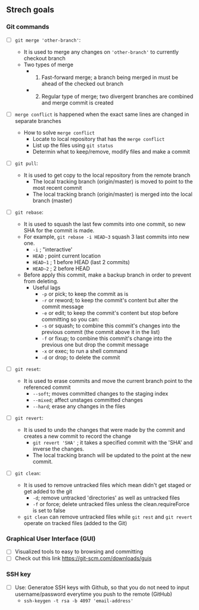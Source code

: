 ## Strech goals 
### Git commands

* [ ] `git merge 'other-branch'`:
    * It is used to merge any changes on `'other-branch'` to currently checkout branch
    * Two types of merge
        * 1) Fast-forward merge; a branch being merged in must be ahead of the checked out branch
        * 2) Regular type of merge; two divergent branches are combined and merge commit is created

* [ ] `merge conflict` is happened when the exact same lines are changed in separate branches
    * How to solve `merge conflict`
        * Locate to local repository that has the `merge conflict` 
        * List up the files using `git status`
        * Determin what to keep/remove, modify files and make a commit

* [ ] `git pull`:
    * It is used to get copy to the local repository from the remote branch
        * The local tracking branch (origin/master) is moved to point to the most recent commit
        * The local tracking branch (origin/master) is merged into the local branch (master)

* [ ] `git rebase`:
    * It is used to squash the last few commits into one commit,
    so new SHA for the commit is made.
    * For example, `git rebase -i HEAD~3` squash 3 last commits into new one.
        * `-i` ; "interactive'
        * `HEAD` ; point current location
        * `HEAD~1` ; 1 before HEAD (last 2 commits)
        * `HEAD~2` ; 2 before HEAD
    * Before apply this commit, make a backup branch in order to prevent from deleting.
        * Useful lags
            * `-p` or pick; to keep the commit as is
            * `-r` or reword; to keep the commit's content but alter the commit message
            * `-e` or edit; to keep the commit's content but stop before committing so  you can:
            * `-s` or squash; to combine this commit's changes into the previous commit (the commit above it in the list)
            * `-f` or fixup; to combine this commit's change into the previous one but drop the commit message
            * `-x` or exec; to run a shell command
            * `-d` or drop; to delete the commit


* [ ] `git reset`:
    * It is used to erase commits and move the current branch point to the referenced commit
        * `--soft`; moves committed changes to the staging index
        * `--mixed`; affect unstages committed changes
        * `--hard`; erase any changes in the files


* [ ] `git revert`:
    * It is used to undo the changes that were made by the commit and creates a new commit to record the change
        * `git revert 'SHA'` ; it takes a specified commit with the 'SHA' and inverse the changes.
        * The local tracking branch will be updated to the point at the new commit.

* [ ] `git clean`:
    * It is used to remove untracked files which mean didn't get staged or get added to the git 
        * `-d`; remove untracked 'directories' as well as untracked files
        * `-f` or force; delete untracked files unless the clean.requireForce is set to false
    * `git clean` can remove untracked files while `git rest` and `git revert` operate on tracked files (added to the Git)


### Graphical User Interface (GUI)
* [ ] Visualized tools to easy to browsing and committing
* [ ] Check out this link https://git-scm.com/downloads/guis

### SSH key
* [ ] Use: Generatoe SSH keys with Github, so that you do not need to input username/password everytime you push to the remote (GitHub)
    * `ssh-keygen -t rsa -b 4097 'email-address'`